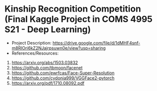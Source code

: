 # Kinship Recognition Competition (Final Kaggle Project in COMS 4995 S21 - Deep Learning)

- Project Description: https://drive.google.com/file/d/1dMHF4snf-m8RIOri6kZ2NJajrpsuwn0e/view?usp=sharing
- References/Resources:
1. https://arxiv.org/abs/1503.03832
2. https://github.com/tbmoon/facenet
3. https://github.com/ewrfcas/Face-Super-Resolution
4. https://github.com/cydonia999/VGGFace2-pytorch
5. https://arxiv.org/pdf/1710.08092.pdf
